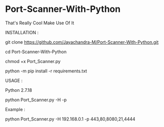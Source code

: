 # Port-Scanner-With-Python
That's Really Cool Make Use Of It


INSTALLATION :

git clone https://github.com/Jayachandra-M/Port-Scanner-With-Python.git

cd Port-Scanner-With-Python

chmod +x Port_Scanner.py

python -m pip install -r requirements.txt

USAGE :

Python 2.7.18

python Port_Scanner.py -H <Host Address> -p <Ports to check separated by comma>
  
  Example :
  
 python Port_Scanner.py -H 192.168.0.1 -p 443,80,8080,21,4444
 


